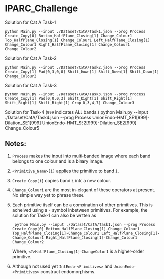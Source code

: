 # IPARC_Challenge

Solution for Cat A Task-1

    python Main.py --input ./Dataset/CatA/Task1.json --prog Process Create_Copy[0] Bottom_HalfPlane_Closing[1] Change_Colour1 Top_HalfPlane_Closing[1] Change_Colour1 Left_HalfPlane_Closing[1] Change_Colour1 Right_HalfPlane_Closing[1] Change_Colour1 Change_Colour2

Solution for Cat A Task-2

    python Main.py --input ./Dataset/CatA/Task2.json --prog Process Create_Copy[1] Pad[0,3,0,0] Shift_Down[1] Shift_Down[1] Shift_Down[1] Change_Colour2

Solution for Cat A Task-3

    python Main.py --input ./Dataset/CatA/Task3.json --prog Process Create_Copy[1] Pad[0,0,0,3] Shift_Right[1] Shift_Right[1] Shift_Right[1] Shift_Right[1] Crop[0,3,4,7] Change_Colour3

Solution for Task-4 (`999` indicates ALL bands.)
    python Main.py --input ./Dataset/CatA/Task4.json --prog Process UnionEndo-HMT_SE1[999]-Dilation_SE1[999] UnionEndo-HMT_SE2[999]-Dilation_SE2[999] Change_Colour5


Notes:
------

1. `Process` makes the input into multi-banded image where each band belongs to one colour and is a binary image.
2. `<Primitive_Name>[i]` applies the primitive to band `i`.
3. `Create_Copy[i]` copies band `i` into a new colour.
4. `Change_Colouri` are the most in-elegant of these operators at present. No simple way yet to phrase these.
5. Each primitive itself can be a combination of other primitives. This is acheived using a `-` symbol inbetween primitives. For example, the solution for Task-1 can also be written as 

        python Main.py --input ./Dataset/CatA/Task1.json --prog Process Create_Copy[0] Bottom_HalfPlane_Closing[1]-Change_Colour1 Top_HalfPlane_Closing[1]-Change_Colour1 Left_HalfPlane_Closing[1]-Change_Colour1 Right_HalfPlane_Closing[1]-Change_Colour1 Change_Colour2

    Where, `<?>HalfPlane_Closing[1]-ChangeColor1` is a higher-order primitive.

6. Although not used yet `IntEndo-<Primitives>` and `UnionEndo-<Primitives>` construct endomorphisms. 

